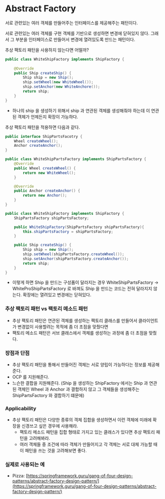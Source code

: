 # Abstract Factory

서로 관련있는 여러 객체를 만들어주는 인터페이스를 제공해주는 패턴이다.

서로 관련있는 여러 객체를 구현 객체를 기반으로 생성하면 변경에 닫혀있지 않다. 그래서 그 부분을 인터페이스로 만들어서 변경에 열려있도록 만드는 패턴이다.

추상 팩토리 패턴을 사용하지 않는다면 어떨까?

```java
public class WhiteShipFactory implements ShipFactory {
	
	@Override
	public Ship createShip() {
		Ship ship = new Ship(); 
		ship.setWheel(new WhiteWheel()); 
		ship.setAnchor(new WhiteAnchore()); 
		return ship; 
	}
} 
```

- 하나의 ship 을 생성하기 위해서 ship 과 연관된 객체를 생성해줘야 하는데 이 연관된 객체가 언제든지 확장이 가능하다.

추상 팩토리 패턴을 적용하면 다음과 같다.

```java
public interface ShipPartsFacotry {
	Wheel createWheel(); 
	Anchor createAnchor(); 
}
```

```java
public class WhiteShipPartsFactory implements ShipPartsFactory {
	@Override
	public Wheel createWheel() {
		return new WhiteWheel(); 
	}

	@Override
	public Anchor createAnchor() {
		return new Anchor(); 
	}
}
```

```java
public class WhiteShipFactory implements ShipFactory {
	ShipPartsFactory shipPartsFactory; 

	public WhiteShipFactory(ShipPartsFactory shipPartsFactory){
		this.shipPartsFactory = shipPartsFactory; 
	}

	public Ship createShip() {
		Ship ship = new Ship(); 
		ship.setWheel(shipPartsFactory.createWheel()); 
		ship.setAnchor(shipPartsFactory.createAnchor()); 
		return ship; 
	}
}
```

- 이렇게 하면 Ship 을 만드는 구성품이 달라지는 경우 WhiteShipPartsFactory → WhiteProShipPartsFactory 로 바껴도 Ship 을 만드는 코드는 전혀 달라지지 않는다. 확장에는 열려있고 변경에는 닫혀있다.

### 추상 팩토리 패턴 vs 팩토리 메소드 패턴

- 추상 팩토리 패턴은 연관된 객체를 생성하는 팩토리 클래스를 만들어서 클라이언트가 변경없이 사용할려는 목적에 좀 더 초점을 맞췄다면
- 팩토리 메소드 패턴은 서브 클래스에서 객체를 생성하는 과정에 좀 더 초점을 맞췄다.

### 장점과 단점

- 추상 팩토리 패턴을 통해서 만들어진 객체는 서로 양립이 가능하다는 정보를 제공해준다.
- OCP 를 지원해준다.
- 느슨한 결합을 지원해준다. (Ship 을 생성하는 ShipFactory 에서는 Ship 과 연관된 객체인 Wheel 과 Anchor 과 결합하지 않고 그 객체들을 생성해주는 ShipPartsFactory 와 결합하기 떄문에)

### Applicability

- 추상 팩토리 패턴은 다양한 종류의 객체 집합을 생성하면서 이런 객체에 미래에 확장을 신경쓰고 싶은 경우에 사용해라.
    - 팩토리 메소드 패턴을 집합 형태로 가지고 있는 클래스가 있다면 추상 팩토리 패턴을 고려해봐라.
    - 여러 객체들 중 조건에 따라 객체가 만들어지고 각 객체는 서로 대체 가능할 때 이 패턴을 쓰는 것을 고려해보면 좋다.


### 실제로 사용되는 예

- Pizza: [https://springframework.guru/gang-of-four-design-patterns/abstract-factory-design-pattern/](https://springframework.guru/gang-of-four-design-patterns/abstract-factory-design-pattern/)
